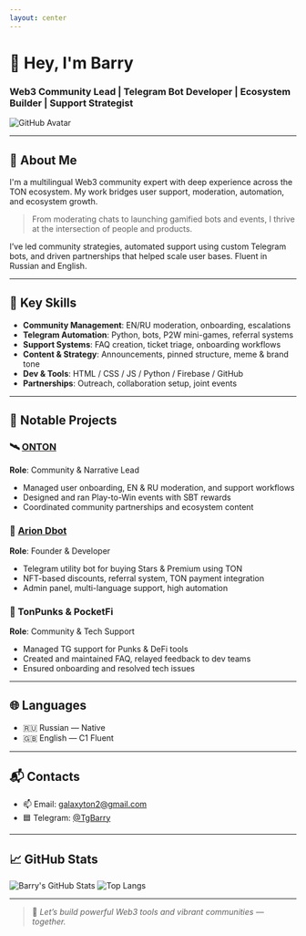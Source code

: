```yaml
---
layout: center
---
```


# 👋 Hey, I'm Barry

### Web3 Community Lead | Telegram Bot Developer | Ecosystem Builder | Support Strategist

![GitHub Avatar](https://avatars.githubusercontent.com/galaton2)

---

## 🧠 About Me

I'm a multilingual Web3 community expert with deep experience across the TON ecosystem. My work bridges user support, moderation, automation, and ecosystem growth.

> From moderating chats to launching gamified bots and events, I thrive at the intersection of people and products.

I’ve led community strategies, automated support using custom Telegram bots, and driven partnerships that helped scale user bases. Fluent in Russian and English.

---

## 🔧 Key Skills

- **Community Management**: EN/RU moderation, onboarding, escalations
- **Telegram Automation**: Python, bots, P2W mini-games, referral systems
- **Support Systems**: FAQ creation, ticket triage, onboarding workflows
- **Content & Strategy**: Announcements, pinned structure, meme & brand tone
- **Dev & Tools**: HTML / CSS / JS / Python / Firebase / GitHub
- **Partnerships**: Outreach, collaboration setup, joint events

---

## 🚀 Notable Projects

### 🛰️ [ONTON](https://t.me/ontonlive)
**Role**: Community & Narrative Lead
- Managed user onboarding, EN & RU moderation, and support workflows
- Designed and ran Play-to-Win events with SBT rewards
- Coordinated community partnerships and ecosystem content

### 🧠 [Arion Dbot](https://t.me/Arion_dbot)
**Role**: Founder & Developer
- Telegram utility bot for buying Stars & Premium using TON
- NFT-based discounts, referral system, TON payment integration
- Admin panel, multi-language support, high automation

### 🧩 TonPunks & PocketFi
**Role**: Community & Tech Support
- Managed TG support for Punks & DeFi tools
- Created and maintained FAQ, relayed feedback to dev teams
- Ensured onboarding and resolved tech issues

---

## 🌐 Languages

- 🇷🇺 Russian — Native
- 🇬🇧 English — C1 Fluent

---

## 📬 Contacts

- 📫 Email: galaxyton2@gmail.com
- 🟦 Telegram: [@TgBarry](https://t.me/TgBarry)

---

## 📈 GitHub Stats

![Barry's GitHub Stats](https://github-readme-stats.vercel.app/api?username=your-username-here&show_icons=true&theme=tokyonight&count_private=true)
![Top Langs](https://github-readme-stats.vercel.app/api/top-langs/?username=your-username-here&layout=compact&theme=tokyonight)

---

> 💬 *Let’s build powerful Web3 tools and vibrant communities — together.*
